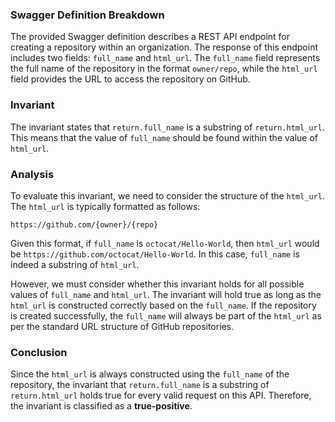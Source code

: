 ### Swagger Definition Breakdown
The provided Swagger definition describes a REST API endpoint for creating a repository within an organization. The response of this endpoint includes two fields: `full_name` and `html_url`. The `full_name` field represents the full name of the repository in the format `owner/repo`, while the `html_url` field provides the URL to access the repository on GitHub.

### Invariant
The invariant states that `return.full_name` is a substring of `return.html_url`. This means that the value of `full_name` should be found within the value of `html_url`.

### Analysis
To evaluate this invariant, we need to consider the structure of the `html_url`. The `html_url` is typically formatted as follows:
```
https://github.com/{owner}/{repo}
```
Given this format, if `full_name` is `octocat/Hello-World`, then `html_url` would be `https://github.com/octocat/Hello-World`. In this case, `full_name` is indeed a substring of `html_url`.

However, we must consider whether this invariant holds for all possible values of `full_name` and `html_url`. The invariant will hold true as long as the `html_url` is constructed correctly based on the `full_name`. If the repository is created successfully, the `full_name` will always be part of the `html_url` as per the standard URL structure of GitHub repositories.

### Conclusion
Since the `html_url` is always constructed using the `full_name` of the repository, the invariant that `return.full_name` is a substring of `return.html_url` holds true for every valid request on this API. Therefore, the invariant is classified as a **true-positive**.
